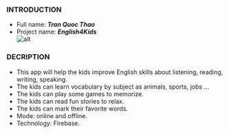 ### INTRODUCTION
  * Full name: ***Tran Quoc Thao*** <br/>
  * Project name: ***English4Kids*** <br/>
  ![alt](https://encrypted-tbn1.gstatic.com/images?q=tbn:ANd9GcT3Kn0OyazYiGOfCHuBP8mhX-_U0F74ygZnLc4jeWHAzOPSnIKNUQ) <br/>

### DECRIPTION
  * This app will help the kids improve English skills about listening, reading, writing, speaking. <br/>
  * The kids can learn vocabulary by subject as animals, sports, jobs ... <br/>
  * The kids can play some games to memorize. <br/>
  * The kids can read fun stories to relax. <br/>
  * The kids can mark their favorite words. <br/>
  * Mode: online and offline. </br>
  * Technology: Firebase. <br/>
